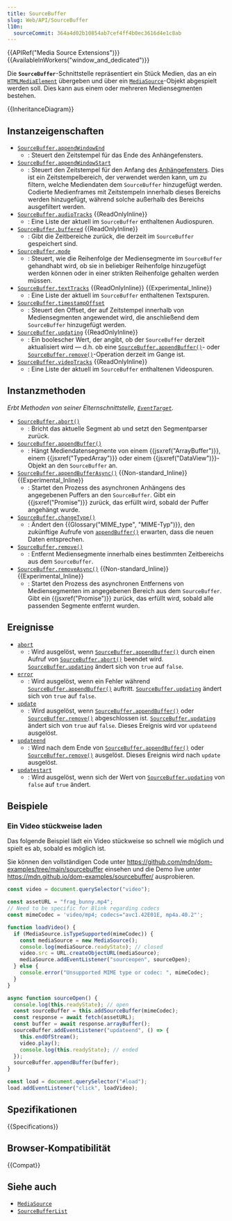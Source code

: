 ```yaml
---
title: SourceBuffer
slug: Web/API/SourceBuffer
l10n:
  sourceCommit: 364a4d02b10854ab7cef4ff4b0ec3616d4e1c8ab
---
```


{{APIRef("Media Source Extensions")}}{{AvailableInWorkers("window_and_dedicated")}}

Die **`SourceBuffer`**-Schnittstelle repräsentiert ein Stück Medien, das an ein [`HTMLMediaElement`](/de/docs/Web/API/HTMLMediaElement) übergeben und über ein [`MediaSource`](/de/docs/Web/API/MediaSource)-Objekt abgespielt werden soll. Dies kann aus einem oder mehreren Mediensegmenten bestehen.

{{InheritanceDiagram}}

## Instanzeigenschaften

- [`SourceBuffer.appendWindowEnd`](/de/docs/Web/API/SourceBuffer/appendWindowEnd)
  - : Steuert den Zeitstempel für das Ende des Anhängefensters.
- [`SourceBuffer.appendWindowStart`](/de/docs/Web/API/SourceBuffer/appendWindowStart)
  - : Steuert den Zeitstempel für den Anfang des [Anhängefensters](https://w3c.github.io/media-source/#append-window). Dies ist ein Zeitstempelbereich, der verwendet werden kann, um zu filtern, welche Mediendaten dem `SourceBuffer` hinzugefügt werden. Codierte Medienframes mit Zeitstempeln innerhalb dieses Bereichs werden hinzugefügt, während solche außerhalb des Bereichs ausgefiltert werden.
- [`SourceBuffer.audioTracks`](/de/docs/Web/API/SourceBuffer/audioTracks) {{ReadOnlyInline}}
  - : Eine Liste der aktuell im `SourceBuffer` enthaltenen Audiospuren.
- [`SourceBuffer.buffered`](/de/docs/Web/API/SourceBuffer/buffered) {{ReadOnlyInline}}
  - : Gibt die Zeitbereiche zurück, die derzeit im `SourceBuffer` gespeichert sind.
- [`SourceBuffer.mode`](/de/docs/Web/API/SourceBuffer/mode)
  - : Steuert, wie die Reihenfolge der Mediensegmente im `SourceBuffer` gehandhabt wird, ob sie in beliebiger Reihenfolge hinzugefügt werden können oder in einer strikten Reihenfolge gehalten werden müssen.
- [`SourceBuffer.textTracks`](/de/docs/Web/API/SourceBuffer/textTracks) {{ReadOnlyInline}} {{Experimental_Inline}}
  - : Eine Liste der aktuell im `SourceBuffer` enthaltenen Textspuren.
- [`SourceBuffer.timestampOffset`](/de/docs/Web/API/SourceBuffer/timestampOffset)
  - : Steuert den Offset, der auf Zeitstempel innerhalb von Mediensegmenten angewendet wird, die anschließend dem `SourceBuffer` hinzugefügt werden.
- [`SourceBuffer.updating`](/de/docs/Web/API/SourceBuffer/updating) {{ReadOnlyInline}}
  - : Ein boolescher Wert, der angibt, ob der `SourceBuffer` derzeit aktualisiert wird — d.h. ob eine [`SourceBuffer.appendBuffer()`](/de/docs/Web/API/SourceBuffer/appendBuffer)- oder [`SourceBuffer.remove()`](/de/docs/Web/API/SourceBuffer/remove)-Operation derzeit im Gange ist.
- [`SourceBuffer.videoTracks`](/de/docs/Web/API/SourceBuffer/videoTracks) {{ReadOnlyInline}}
  - : Eine Liste der aktuell im `SourceBuffer` enthaltenen Videospuren.

## Instanzmethoden

_Erbt Methoden von seiner Elternschnittstelle, [`EventTarget`](/de/docs/Web/API/EventTarget)._

- [`SourceBuffer.abort()`](/de/docs/Web/API/SourceBuffer/abort)
  - : Bricht das aktuelle Segment ab und setzt den Segmentparser zurück.
- [`SourceBuffer.appendBuffer()`](/de/docs/Web/API/SourceBuffer/appendBuffer)
  - : Hängt Mediendatensegmente von einem {{jsxref("ArrayBuffer")}}, einem {{jsxref("TypedArray")}} oder einem {{jsxref("DataView")}}-Objekt an den `SourceBuffer` an.
- [`SourceBuffer.appendBufferAsync()`](/de/docs/Web/API/SourceBuffer/appendBufferAsync) {{Non-standard_Inline}} {{Experimental_Inline}}
  - : Startet den Prozess des asynchronen Anhängens des angegebenen Puffers an den `SourceBuffer`. Gibt ein {{jsxref("Promise")}} zurück, das erfüllt wird, sobald der Puffer angehängt wurde.
- [`SourceBuffer.changeType()`](/de/docs/Web/API/SourceBuffer/changeType)
  - : Ändert den {{Glossary("MIME_type", "MIME-Typ")}}, den zukünftige Aufrufe von [`appendBuffer()`](/de/docs/Web/API/SourceBuffer/appendBuffer) erwarten, dass die neuen Daten entsprechen.
- [`SourceBuffer.remove()`](/de/docs/Web/API/SourceBuffer/remove)
  - : Entfernt Mediensegmente innerhalb eines bestimmten Zeitbereichs aus dem `SourceBuffer`.
- [`SourceBuffer.removeAsync()`](/de/docs/Web/API/SourceBuffer/removeAsync) {{Non-standard_Inline}} {{Experimental_Inline}}
  - : Startet den Prozess des asynchronen Entfernens von Mediensegmenten im angegebenen Bereich aus dem `SourceBuffer`. Gibt ein {{jsxref("Promise")}} zurück, das erfüllt wird, sobald alle passenden Segmente entfernt wurden.

## Ereignisse

- [`abort`](/de/docs/Web/API/SourceBuffer/abort_event)
  - : Wird ausgelöst, wenn [`SourceBuffer.appendBuffer()`](/de/docs/Web/API/SourceBuffer/appendBuffer) durch einen Aufruf von [`SourceBuffer.abort()`](/de/docs/Web/API/SourceBuffer/abort) beendet wird. [`SourceBuffer.updating`](/de/docs/Web/API/SourceBuffer/updating) ändert sich von `true` auf `false`.
- [`error`](/de/docs/Web/API/SourceBuffer/error_event)
  - : Wird ausgelöst, wenn ein Fehler während [`SourceBuffer.appendBuffer()`](/de/docs/Web/API/SourceBuffer/appendBuffer) auftritt. [`SourceBuffer.updating`](/de/docs/Web/API/SourceBuffer/updating) ändert sich von `true` auf `false`.
- [`update`](/de/docs/Web/API/SourceBuffer/update_event)
  - : Wird ausgelöst, wenn [`SourceBuffer.appendBuffer()`](/de/docs/Web/API/SourceBuffer/appendBuffer) oder [`SourceBuffer.remove()`](/de/docs/Web/API/SourceBuffer/remove) abgeschlossen ist. [`SourceBuffer.updating`](/de/docs/Web/API/SourceBuffer/updating) ändert sich von `true` auf `false`. Dieses Ereignis wird vor `updateend` ausgelöst.
- [`updateend`](/de/docs/Web/API/SourceBuffer/updateend_event)
  - : Wird nach dem Ende von [`SourceBuffer.appendBuffer()`](/de/docs/Web/API/SourceBuffer/appendBuffer) oder [`SourceBuffer.remove()`](/de/docs/Web/API/SourceBuffer/remove) ausgelöst. Dieses Ereignis wird nach `update` ausgelöst.
- [`updatestart`](/de/docs/Web/API/SourceBuffer/updatestart_event)
  - : Wird ausgelöst, wenn sich der Wert von [`SourceBuffer.updating`](/de/docs/Web/API/SourceBuffer/updating) von `false` auf `true` ändert.

## Beispiele

### Ein Video stückweise laden

Das folgende Beispiel lädt ein Video stückweise so schnell wie möglich und spielt es ab, sobald es möglich ist.

Sie können den vollständigen Code unter <https://github.com/mdn/dom-examples/tree/main/sourcebuffer> einsehen und die Demo live unter <https://mdn.github.io/dom-examples/sourcebuffer/> ausprobieren.

```js
const video = document.querySelector("video");

const assetURL = "frag_bunny.mp4";
// Need to be specific for Blink regarding codecs
const mimeCodec = 'video/mp4; codecs="avc1.42E01E, mp4a.40.2"';

function loadVideo() {
  if (MediaSource.isTypeSupported(mimeCodec)) {
    const mediaSource = new MediaSource();
    console.log(mediaSource.readyState); // closed
    video.src = URL.createObjectURL(mediaSource);
    mediaSource.addEventListener("sourceopen", sourceOpen);
  } else {
    console.error("Unsupported MIME type or codec: ", mimeCodec);
  }
}

async function sourceOpen() {
  console.log(this.readyState); // open
  const sourceBuffer = this.addSourceBuffer(mimeCodec);
  const response = await fetch(assetURL);
  const buffer = await response.arrayBuffer();
  sourceBuffer.addEventListener("updateend", () => {
    this.endOfStream();
    video.play();
    console.log(this.readyState); // ended
  });
  sourceBuffer.appendBuffer(buffer);
}

const load = document.querySelector("#load");
load.addEventListener("click", loadVideo);
```

## Spezifikationen

{{Specifications}}

## Browser-Kompatibilität

{{Compat}}

## Siehe auch

- [`MediaSource`](/de/docs/Web/API/MediaSource)
- [`SourceBufferList`](/de/docs/Web/API/SourceBufferList)

